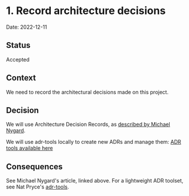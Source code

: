 # 1. Record architecture decisions

Date: 2022-12-11

## Status

Accepted

## Context

We need to record the architectural decisions made on this project.

## Decision

We will use Architecture Decision Records, as [described by Michael Nygard](http://thinkrelevance.com/blog/2011/11/15/documenting-architecture-decisions).

We will use adr-tools locally to create new ADRs and manage them:
[ADR tools available here](https://github.com/npryce/adr-tools)

## Consequences

See Michael Nygard's article, linked above. For a lightweight ADR toolset, see Nat Pryce's [adr-tools](https://github.com/npryce/adr-tools).
